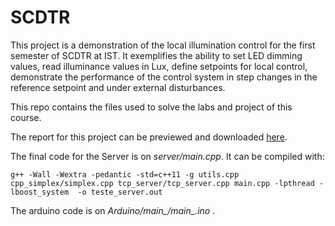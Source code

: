 # SCDTR 
This project is a demonstration of the local illumination control for the first semester of SCDTR at IST. It exemplifies the ability to set LED dimming values, read illuminance values in Lux, define setpoints for local control, demonstrate the performance of the control system in step changes in the reference setpoint and under external disturbances.

This repo contains the files used to solve the labs and project of this course.

The report for this project can be previewed and downloaded [here](report/final/report.pdf).

The final code for the Server is on  *server/main.cpp*. It can be compiled with:

```
g++ -Wall -Wextra -pedantic -std=c++11 -g utils.cpp cpp_simplex/simplex.cpp tcp_server/tcp_server.cpp main.cpp -lpthread -lboost_system  -o teste_server.out
```
The arduino code is on *Arduino/main_/main_.ino* .

